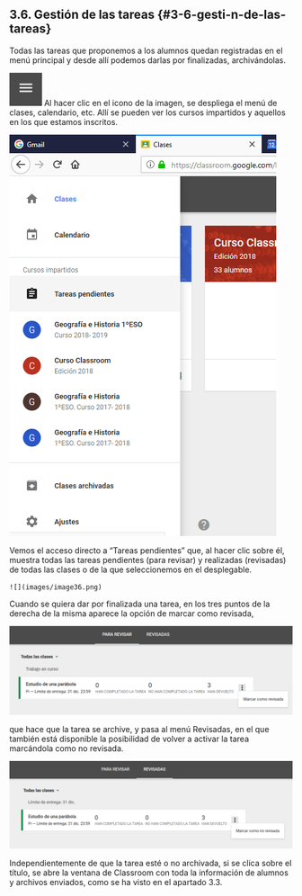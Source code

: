## 3.6\. Gestión de las tareas {#3-6-gesti-n-de-las-tareas}

Todas las tareas que proponemos a los alumnos quedan registradas en el menú principal y desde allí podemos darlas por finalizadas, archivándolas.

  ![](images/image25.png) Al hacer clic en el icono de la imagen, se despliega el menú de clases, calendario, etc. Allí se pueden ver los cursos impartidos y aquellos en los que estamos inscritos.

![](images/image39.png)

Vemos el acceso directo a “Tareas pendientes” que, al hacer clic sobre él, muestra todas las tareas pendientes (para revisar) y realizadas (revisadas) de todas las clases o de la que seleccionemos en el desplegable.

    ![](images/image36.png)

Cuando se quiera dar por finalizada una tarea, en los tres puntos de la derecha de la misma aparece la opción de marcar como revisada,

![](images/image22.png)

que hace que la tarea se archive, y pasa al menú Revisadas, en el que también está disponible la posibilidad de volver a activar la tarea marcándola como no revisada.

![](images/image29.png)

Independientemente de que la tarea esté o no archivada, si se clica sobre el título, se abre la ventana de Classroom con toda la información de alumnos y archivos enviados, como se ha visto en el apartado 3.3.
